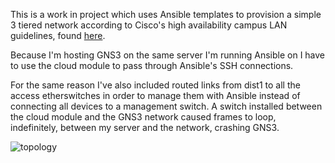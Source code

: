 This is a work in project which uses Ansible templates to provision a simple 3 tiered network according to Cisco's high availability campus LAN guidelines, found [here](https://www.cisco.com/c/en/us/td/docs/solutions/Enterprise/Campus/HA_campus_DG/hacampusdg.html).

Because I'm hosting GNS3 on the same server I'm running Ansible on I have to use the cloud module to pass through Ansible's SSH connections. 

For the same reason I've also included routed links from dist1 to all the access etherswitches in order to manage them with Ansible instead of connecting all devices to a management switch. A switch installed between the cloud module and the GNS3 network caused frames to loop, indefinitely, between my server and the network, crashing GNS3.

![topology](https://i.imgur.com/UdM2Q37.png)
